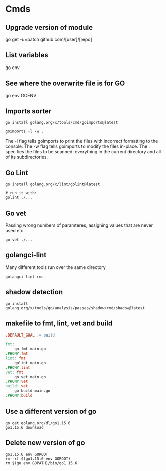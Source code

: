 # Cmds
## Upgrade version of module
go get -u=patch github.com/[user]/[repo]

## List variables
go env

## See where the overwrite file is for GO
go env GOENV


## Imports sorter
```fish
go install golang.org/x/tools/cmd/goimports@latest

goimports -l -w .
```
The -l flag tells goimports to print the files with incorrect formatting to the console. The -w flag tells goimports to modify the files in-place. The . specifies the files to be scanned: everything in the current directory and all of its subdirectories.

## Go Lint
```fish
go install golang.org/x/lint/golint@latest

# run it with:
golint ./...
```

## Go vet
Passing wrong numbers of paramteres, assigning values that are never used etc
```fish
go vet ./...
```

## golangci-lint
Many different tools run over the same directory
```fish
golangci-lint run
```

## shadow detection
```fish
go install golang.org/x/tools/go/analysis/passes/shadow/cmd/shadow@latest
```

## makefile to fmt, lint, vet and build
```makefile
.DEFAULT_GOAL := build

fmt:
	go fmt main.go
.PHONY:fmt
lint: fmt
	golint main.go
.PHONY:lint
vet: fmt
	go vet main.go
.PHONY:vet
build: vet
	go build main.go
.PHONY:build
```

## Use a different version of go
```fish
go get golang.org/dl/go1.15.6
go1.15.6 download
```
## Delete new version of go
```fish
go1.15.6 env GOROOT
rm -rf $(go1.15.6 env GOROOT)
rm $(go env GOPATH)/bin/go1.15.6
```